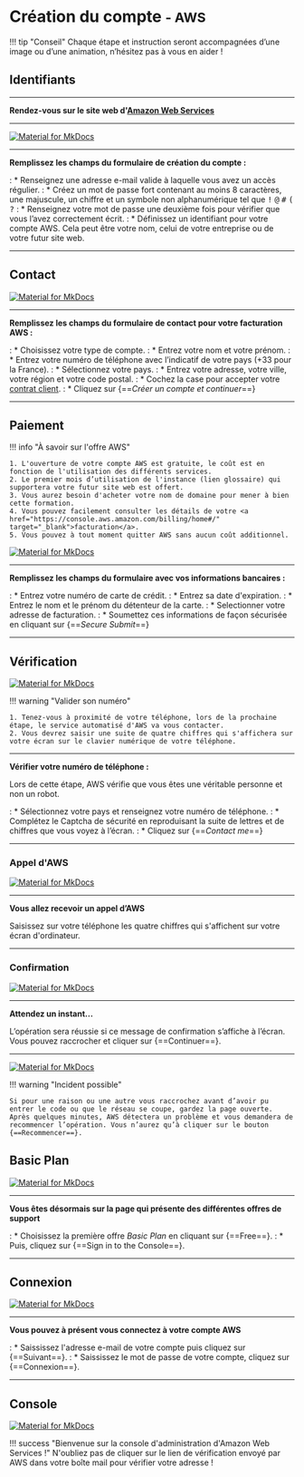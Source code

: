 # Création du compte <small>- AWS</small>

!!! tip "Conseil"
    Chaque étape et instruction seront accompagnées d’une image ou d’une animation, n’hésitez pas à vous en aider !

## Identifiants

***

**Rendez-vous sur le site web d'<a href="https://portal.aws.amazon.com/billing/signup#/start" target="_blank">Amazon Web Services</a>**

***

[![Material for MkDocs](assets/images/aws/inscription/1.gif)](assets/images/aws/inscription/1.gif)

***

**Remplissez les champs du formulaire de création du compte :**

:    * Renseignez une adresse e-mail valide à laquelle vous avez un accès régulier.
:    * Créez un mot de passe fort contenant au moins 8 caractères, une majuscule, un chiffre et un symbole non alphanumérique tel que <kbd>!</kbd> <kbd>@</kbd> <kbd>#</kbd> <kbd>(</kbd> <kbd>?</kbd>
:    * Renseignez votre mot de passe une deuxième fois pour vérifier que vous l’avez correctement écrit.
:    * Définissez un identifiant pour votre compte AWS. Cela peut être votre nom, celui de votre entreprise ou de votre futur site web.

***

## Contact

[![Material for MkDocs](assets/images/aws/inscription/2.gif)](assets/images/aws/inscription/2.gif)

***

**Remplissez les champs du formulaire de contact pour votre facturation AWS :**

:    * Choisissez votre type de compte.
:    * Entrez votre nom et votre prénom.
:    * Entrez votre numéro de téléphone avec l’indicatif de votre pays (+33 pour la France).
:    * Sélectionnez votre pays.
:    * Entrez votre adresse, votre ville, votre région et votre code postal.
:    * Cochez la case pour accepter votre <a href="https://aws.amazon.com/fr/agreement/" target="_blank">contrat client</a>.
:    * Cliquez sur {==*Créer un compte et continuer*==}

***

## Paiement


!!! info "À savoir sur l'offre AWS"

    1. L'ouverture de votre compte AWS est gratuite, le coût est en fonction de l'utilisation des différents services.
    2. Le premier mois d’utilisation de l'instance (lien glossaire) qui supportera votre futur site web est offert.
    3. Vous aurez besoin d'acheter votre nom de domaine pour mener à bien cette formation.
    4. Vous pouvez facilement consulter les détails de votre <a href="https://console.aws.amazon.com/billing/home#/" target="_blank">facturation</a>.
    5. Vous pouvez à tout moment quitter AWS sans aucun coût additionnel.

[![Material for MkDocs](assets/images/aws/inscription/3.gif)](assets/images/aws/inscription/3.gif)

***

**Remplissez les champs du formulaire avec vos informations bancaires :**

:    * Entrez votre numéro de carte de crédit.
:    * Entrez sa date d'expiration.
:    * Entrez le nom et le prénom du détenteur de la carte.
:    * Selectionner votre adresse de facturation.
:    * Soumettez ces informations de façon sécurisée en cliquant sur {==*Secure Submit*==}

***

## Vérification

[![Material for MkDocs](assets/images/aws/inscription/4.gif)](assets/images/aws/inscription/4.gif)

!!! warning "Valider son numéro"

    1. Tenez-vous à proximité de votre téléphone, lors de la prochaine étape, le service automatisé d'AWS va vous contacter.
    2. Vous devrez saisir une suite de quatre chiffres qui s'affichera sur votre écran sur le clavier numérique de votre téléphone.

***

**Vérifier votre numéro de téléphone :**

Lors de cette étape, AWS vérifie que vous êtes une véritable personne et non un robot.

:    * Sélectionnez votre pays et renseignez votre numéro de téléphone.
:    * Complétez le Captcha de sécurité en reproduisant la suite de lettres et de chiffres que vous voyez à l’écran.
:    * Cliquez sur {==*Contact me*==}

***

### Appel d'AWS

[![Material for MkDocs](assets/images/aws/inscription/5.gif)](assets/images/aws/inscription/5.gif)

***

**Vous allez recevoir un appel d’AWS**

Saisissez sur votre téléphone les quatre chiffres qui s'affichent sur votre écran d'ordinateur.

***

### Confirmation

[![Material for MkDocs](assets/images/aws/inscription/6.gif)](assets/images/aws/inscription/6.gif)

***

**Attendez un instant...**

L’opération sera réussie si ce message de confirmation s’affiche à l’écran.<br>
Vous pouvez raccrocher et cliquer sur {==Continuer==}.

***

[![Material for MkDocs](assets/images/aws/inscription/7.png)](assets/images/aws/inscription/7.png)

!!! warning "Incident possible"

    Si pour une raison ou une autre vous raccrochez avant d’avoir pu entrer le code ou que le réseau se coupe, gardez la page ouverte. Après quelques minutes, AWS détectera un problème et vous demandera de recommencer l’opération. Vous n’aurez qu’à cliquer sur le bouton {==Recommencer==}.

## Basic Plan

[![Material for MkDocs](assets/images/aws/inscription/8.gif)](assets/images/aws/inscription/8.gif)

***

**Vous êtes désormais sur la page qui présente des différentes offres de support**

:    * Choisissez la première offre *Basic Plan* en cliquant sur {==Free==}.
:    * Puis, cliquez sur {==Sign in to the Console==}.

***

## Connexion

[![Material for MkDocs](assets/images/aws/inscription/9.gif)](assets/images/aws/inscription/9.gif)

***

**Vous pouvez à présent vous connectez à votre compte AWS**

:    * Saississez l'adresse e-mail de votre compte puis cliquez sur {==Suivant==}.
:    * Saississez le mot de passe de votre compte, cliquez sur {==Connexion==}.

***

## Console

[![Material for MkDocs](assets/images/aws/inscription/10.png)](assets/images/aws/inscription/10.png)

!!! success "Bienvenue sur la console d'administration d'Amazon Web Services !"
    N'oubliez pas de cliquer sur le lien de vérification envoyé par AWS dans votre boîte mail pour vérifier votre adresse !